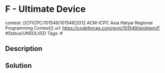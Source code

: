 # F - Ultimate Device

contest: [[CFICPC/101549/101549|2012 ACM-ICPC Asia Hatyai Regional Programming Contest]]
url: https://codeforces.com/gym/101549/problem/F
#Status/UNSOLVED
Tags: #

## Description

## Solution

